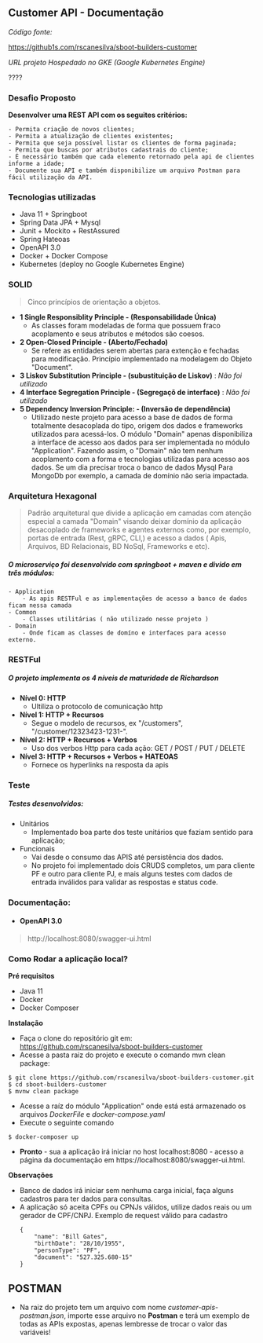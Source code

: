 ## Customer API - Documentação

*Código fonte:* 

https://github1s.com/rscanesilva/sboot-builders-customer

*URL projeto Hospedado no GKE (Google Kubernetes Engine)*

????

### Desafio Proposto

**Desenvolver uma REST API com os seguites critérios:**

    - Permita criação de novos clientes;
    - Permita a atualização de clientes existentes;
    - Permita que seja possível listar os clientes de forma paginada;
    - Permita que buscas por atributos cadastrais do cliente;
    - É necessário também que cada elemento retornado pela api de clientes informe a idade;
    - Documente sua API e também disponibilize um arquivo Postman para fácil utilização da API.
 
### Tecnologias utilizadas

- Java 11 + Springboot
- Spring Data JPA + Mysql
- Junit + Mockito + RestAssured
- Spring Hateoas
- OpenAPI 3.0
- Docker + Docker Compose
- Kubernetes (deploy no Google Kubernetes Engine)

### SOLID
> Cinco princípios de orientação a objetos.

- **1 Single Responsiblity Principle - (Responsabilidade Única)**
    - As classes foram modeladas de forma que possuem fraco acoplamento e seus atributos e métodos são coesos.
- **2 Open-Closed Principle - (Aberto/Fechado)**
    - Se refere as entidades serem abertas para extenção e fechadas para modificação. Princípio implementado na modelagem do Objeto "Document".
- **3 Liskov Substitution Principle - (subustituição de Liskov)**  : *Não foi utilizado*
- **4 Interface Segregation Principle - (Segregaçõ de interface)**  : *Não foi utilizado*
- **5 Dependency Inversion Principle: - (Inversão de dependência)**
    - Utilizado neste projeto para acesso a base de dados de forma totalmente desacoplada do tipo, origem dos dados e frameworks utilizados para acessá-los. O módulo "Domain" apenas disponibiliza a interface de acesso aos dados para ser implementada no módulo "Application". 
    Fazendo assim, o "Domain" não tem nenhum acoplamento com a forma e tecnologias utilizadas para acesso aos dados. Se um dia precisar troca o banco de dados Mysql Para MongoDb por exemplo, a camada de domínio não seria impactada.

### Arquitetura Hexagonal
> Padrão arquitetural que divide a aplicação em camadas com atenção especial a camada "Domain" visando deixar domínio da aplicação desacoplado de frameworks e agentes externos como, por exemplo, portas de entrada (Rest, gRPC, CLI,) e acesso a dados ( Apis, Arquivos, BD Relacionais, BD NoSql, Frameworks e etc).

##### O microserviço foi desenvolvido com springboot + maven e divido em três módulos:
    - Application
        - As apis RESTFul e as implementações de acesso a banco de dados ficam nessa camada
    - Common
        - Classes utilitárias ( não utilizado nesse projeto )
    - Domain
        - Onde ficam as classes de domíno e interfaces para acesso externo.

### RESTFul
#####  O projeto implementa os 4 níveis de maturidade de Richardson

- **Nível 0: HTTP**
    - Ultiliza o protocolo de comunicação http
- **Nível 1: HTTP + Recursos**
    - Segue o modelo de recursos, ex "/customers", "/customer/12323423-1231-".
- **Nível 2: HTTP + Recursos + Verbos**
    - Uso dos verbos Http para cada ação: GET / POST / PUT / DELETE
- **Nível 3: HTTP + Recursos + Verbos + HATEOAS**
    - Fornece os hyperlinks na resposta da apis

### Teste
##### Testes desenvolvidos:
- Unitários
    - Implementado boa parte dos teste unitários que faziam sentido para aplicação;
- Funcionais
    - Vai desde o consumo das APIS até persistência dos dados.
    - No projeto foi implementado dois CRUDS completos, um para cliente PF e outro para cliente PJ, e mais alguns testes com dados de entrada inválidos para validar as respostas e status code.
    
### Documentação:
- #### OpenAPI 3.0
> http://localhost:8080/swagger-ui.html

### Como Rodar a aplicação local?
**Pré requisitos**

- Java 11  
- Docker
- Docker Composer 

**Instalação**

- Faça o clone do repositório git em: https://github.com/rscanesilva/sboot-builders-customer
- Acesse a pasta raiz do projeto e execute o comando mvn clean package:
```
$ git clone https://github.com/rscanesilva/sboot-builders-customer.git
$ cd sboot-builders-customer
$ mvnw clean package
```

- Acesse a raíz do módulo "Application" onde está está armazenado os arquivos *DockerFile* e *docker-compose.yaml*
- Execute o seguinte comando
```
$ docker-composer up
```
- **Pronto** - sua a aplicação irá iniciar no host localhost:8080 - acesso a página da documentação em https://localhost:8080/swagger-ui.html.

**Observações**
- Banco de dados irá iniciar sem nenhuma carga inicial, faça alguns cadastros para ter dados para consultas.
- A aplicação só aceita CPFs ou CPNJs válidos, utilize dados reais ou um gerador de CPF/CNPJ. Exemplo de request válido para cadastro
    ```
    {
        "name": "Bill Gates",
        "birthDate": "28/10/1955",
        "personType": "PF",
        "document": "527.325.680-15"
    }
    ```
    
## POSTMAN
- Na raiz do projeto tem um arquivo com nome *customer-apis-postman.json*, importe esse arquivo no **Postman** e terá um exemplo de todas as APIs expostas, apenas lembresse de trocar o valor das variáveis!

